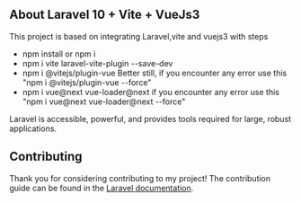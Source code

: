 ## About Laravel 10 + Vite + VueJs3

This project is based on integrating Laravel,vite and vuejs3 with steps

- npm install or npm i
- npm i vite laravel-vite-plugin --save-dev 
- npm i @vitejs/plugin-vue 
Better still, if you encounter any error use this "npm i @vitejs/plugin-vue --force"
- npm i vue@next vue-loader@next if you encounter any error use this "npm i vue@next vue-loader@next --force"


Laravel is accessible, powerful, and provides tools required for large, robust applications.

## Contributing

Thank you for considering contributing to my project! The contribution guide can be found in the [Laravel documentation](https://laravel.com/docs/contributions).

